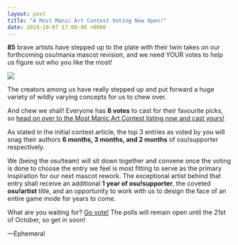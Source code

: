 ```yaml
---
layout: post
title: "A Most Manic Art Contest Voting Now Open!"
date: 2019-10-07 17:00:00 +0000
---
```


**85** brave artists have stepped up to the plate with their twin takes on our forthcoming osu!mania mascot revision, and we need YOUR votes to help us figure out who you like the most!

![](/wiki/shared/news/2019-09-06-a-most-manic-contest/banner.jpg)

The creators among us have really stepped up and put forward a huge variety of wildly varying concepts for us to chew over.

And chew we shall! Everyone has **8 votes** to cast for their favourite picks, so [head on over to the Most Manic Art Contest listing now and cast yours!](https://osu.ppy.sh/community/contests/80)

As stated in the initial contest article, the top 3 entries as voted by you will snag their authors **6 months, 3 months, and 2 months** of osu!supporter respectively.

We (being the osu!team) will sit down together and convene once the voting is done to choose the entry we feel is most fitting to serve as the primary inspiration for our next mascot rework. The exceptional artist behind that entry shall receive an additional **1 year of osu!supporter**, the coveted **osu!artist** title, and an opportunity to work with us to design the face of an entire game mode for years to come.

What are you waiting for? [Go vote!](https://osu.ppy.sh/community/contests/80) The polls will remain open until the 21st of October, so get in soon!

—Ephemeral
